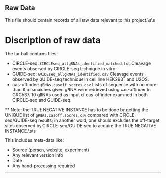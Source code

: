 Raw Data
---------

This file should contain records of all raw data relevant to this project.\s\s
# Discription of raw data
The tar ball contains files:
  - CIRCLE-seq: `CIRCLEseq_allgRNAs_identified_matched.txt` Cleavage events observed by CIRCLE-seq technique in vitro.
  - GUIDE-seq: `GUIDEseq_allgRNAs_identified.csv` Cleavage events observed by GUIDE-seq technique in cell line HEK293T and U2OS.
  - cas-offinder: `gRNAs.casoff.socres.csv` Lists of sequence with no more than 6 mismatches given gRNA were retrieved using cas-offinder in GRCh37. 10 gRNAs used as input of cas-offinder examined in both CIRCLE-seq and GUIDE-seq.

** Note: the TRUE NEGATIVE INSTANCE has to be done by getting the UNIQUE list of `gRNAs.casoff.socres.csv` compared with CIRCLE-seq/GUIDE-seq results; in another word, one should excludes the off-target sites observed by CIRCLE-seq/GUIDE-seq to acquire the TRUE NEGATIVE INSTANCE.\s\s


This includes meta-data like:
  - Source (person, website, experiment)
  - Any relevant version info
  - Date
  - Any hand-processing required
  
---------------------------
